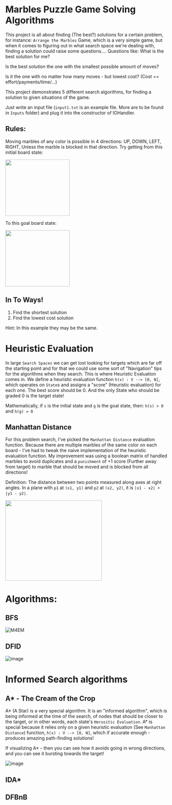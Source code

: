 # Marbles Puzzle Game Solving Algorithms
This project is all about finding (The best?) solutions for
a certain problem, for instance: `Arrange the Marbles` Game,
which is a very simple game, but when it comes to figuring out
in what search space we're dealing with, finding a solution could raise some questions....
Questions like:
What is the best solution for me?

Is the best solution the one with the smallest possible amount of moves?

Is it the one with no matter how many moves - but lowest cost? (Cost == effort/payments/time/...)

This project demonstrates 5 different search algorithms, for finding a solution to given
situations of the game.

Just write an input file (`input1.txt` is an example file. More
are to be found in `Inputs` folder) and plug it into the constructor
of IOHandler.
## Rules:
Moving marbles of any color is possible in 4 directions: UP, DOWN, LEFT, RIGHT,
Unless the marble is blocked in that direction.
Try getting from this initial board state:

<img src="https://user-images.githubusercontent.com/63110245/170682891-17fc3b36-16ae-4e4c-88b3-352cbf9d0931.png" width="200" height="175">

To this goal board state:

<img src="https://user-images.githubusercontent.com/63110245/170682978-3db1a590-03f7-4399-9224-7abf0b030153.png" width="200" height="175">

## In To Ways!
1) Find the shortest solution
2) Find the lowest cost solution

Hint: In this example they may be the same.

# Heuristic Evaluation
In large `Search Spaces` we can get lost looking for targets which are far off the starting point
and for that we could use some sort of "Navigation" tips for the algorithms when they search.
This is where Heuristic Evaluation comes in.
We define a heuristic evaluation function `h(x) : V --> [0, N]`, which operates
on `State`s and assigns a "score" (Heuristic evaluation) for each one.
The best score should be 0.
And the only State who should be graded 0 is the target state!

Mathematically, if `s` is the initial state and `g` is the goal state,
then: `h(s) > 0` and `h(g) = 0`

## Manhattan Distance
For this problem search, I've picked the `Manhattan Distance` evaluation function.
Because there are multiple marbles of the same color on each board - 
I've had to tweak the naive implementation of the heuristic evaluation function.
My improvement was using a boolean matrix of handled marbles to avoid duplicates
and a `punishment` of +1 score (Further away from target) to marble that should be moved and 
is blocked from all directions!

Definition:
The distance between two points measured along axes at right angles.
In a plane with `p1` at `(x1, y1)` and `p2` at `(x2, y2)`, it is `|x1 - x2| + |y1 - y2|`.


<img src="https://d2mk45aasx86xg.cloudfront.net/image5_11zon_7723f44a19.webp" width="300" height="250">

# Algorithms:

## BFS
![M4EM](https://user-images.githubusercontent.com/63110245/170673102-d61df475-ea71-4ab5-ae4b-105725083743.gif)

## DFID
![image](https://user-images.githubusercontent.com/63110245/170671480-4e06acda-3657-404b-b051-e4e213369dea.png)

# Informed Search algorithms

## A* - The Cream of the Crop
A* (A Star) is a very special algorithm.
It is an "informed algorithm", which is being informed at the time of the search,
of nodes that should be closer to the target, or in other words, each state's `Herusitic Evaluation`.
A* is special because it relies only on a given heuristic evaluation (See `Manhattan Distance`) function,
`h(x) : V --> [0, N]`, which if accurate enough - produces amazing path-finding solutions!

If visualizing A* - then you can see how it avoids going in wrong directions, and you can see it 
bursting towards the target!

![image](https://user-images.githubusercontent.com/63110245/170674478-1adca660-02c3-4b4a-b303-a3e27b810b2b.png)



## IDA*


## DFBnB
